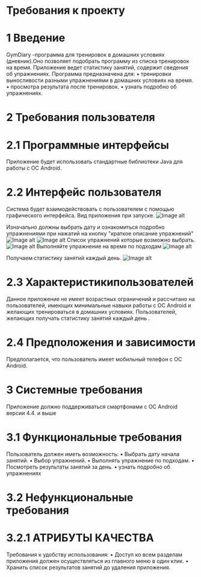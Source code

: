 # Требования к проекту
# 1 Введение
GymDiary -программа для тренировок в домашних условиях (дневник).Оно позволяет подобрать программу из списка тренировок на время. Приложение ведет статистику занятий, содержит сведения об упражнениях. Программа предназначена для:
• тренировки выносливости разными упражнениями в домашних условиях на время.
• просмотра результата после тренировок.
• узнать подробно об упражнениях.
# 2 Требования пользователя
# 2.1 Программные интерфейсы
Приложение будет использовать стандартные библиотеки Java для работы с ОС Android.
# 2.2 Интерфейс пользователя
Система будет взаимодействовать с пользователем с помощью графического интерфейса. 
Вид приложения при запуске.
 ![Image alt](https://github.com/SexyalGUN/Gym-Diary/blob/master/1.png)


Изначально должны выбрать дату и ознакомиться подробно упражнениями при нажатий на кнопку "краткое описание упражнений"
  ![Image alt](https://github.com/SexyalGUN/Gym-Diary/blob/master/2.png)
 ![Image alt](https://github.com/SexyalGUN/Gym-Diary/blob/master/3.png)
Список упражнений которые возможно выбрать.
![Image alt](https://github.com/SexyalGUN/Gym-Diary/blob/master/4.png)
 Выполняйте упражнение на время по подходам
 ![Image alt](https://github.com/SexyalGUN/Gym-Diary/blob/master/5.png)

Получаем статистику занятий каждый день.
![Image alt](https://github.com/SexyalGUN/Gym-Diary/blob/master/6.png)
 
# 2.3 Характеристикипользователей
Данное приложение не имеет возрастных ограничений и рассчитано на пользователей, имеющих минимальные навыки работы с ОС Android и желающих тренироваться в домашних условиях. Пользователей, желающих получать статистику занятий каждый день .
# 2.4 Предположения и зависимости
Предполагается, что пользователь имеет мобильный телефон с ОС Android.
# 3 Системные требования
Приложение должно поддерживаться смартфонами с ОС Android версии 4.4. и выше
# 3.1 Функциональные требования
Пользователь должен иметь возможность:
• Выбрать дату начала занятий.
• Выбор упражнений.
• Выполнять упражнение по подходам.
• Посмотреть результаты занятий за день.
• узнать подробно об упражнениях
# 3.2 Нефункциональные требования
# 3.2.1 АТРИБУТЫ КАЧЕСТВА
Требования к удобству использования:
• Доступ ко всем разделам приложения должен осуществляться из главного меню в один клик.
• Хранить список результатов занятий до удаления приложения.
